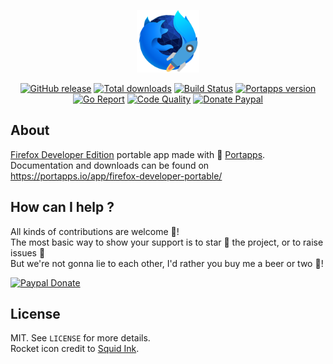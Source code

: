 <p align="center"><a href="https://portapps.io/app/firefox-developer-portable/" target="_blank"><img width="100" src="https://github.com/portapps/firefox-developer-portable/blob/master/res/papp.png"></a></p>

<p align="center">
  <a href="https://portapps.io/app/firefox-developer-portable/#download"><img src="https://img.shields.io/github/release/portapps/firefox-developer-portable.svg?style=flat-square" alt="GitHub release"></a>
  <a href="https://portapps.io/app/firefox-developer-portable/#download"><img src="https://img.shields.io/github/downloads/portapps/firefox-developer-portable/total.svg?style=flat-square" alt="Total downloads"></a>
  <a href="https://travis-ci.com/portapps/firefox-developer-portable"><img src="https://img.shields.io/travis/com/portapps/firefox-developer-portable/master.svg?style=flat-square" alt="Build Status"></a>
  <a href="https://github.com/portapps/portapps"><img src="https://img.shields.io/badge/portapps-1.23.0-479fdb.svg?style=flat-square" alt="Portapps version"></a>
  <a href="https://goreportcard.com/report/github.com/portapps/firefox-developer-portable"><img src="https://goreportcard.com/badge/github.com/portapps/firefox-developer-portable?style=flat-square" alt="Go Report"></a>
  <a href="https://www.codacy.com/app/portapps/firefox-developer-portable"><img src="https://img.shields.io/codacy/grade/8496793e060d4a868d753dd50992a16d.svg?style=flat-square" alt="Code Quality"></a>
  <a href="https://www.paypal.com/cgi-bin/webscr?cmd=_s-xclick&hosted_button_id=WQD7AQGPDEPSG"><img src="https://img.shields.io/badge/donate-paypal-7057ff.svg?style=flat-square" alt="Donate Paypal"></a>
</p>

## About

[Firefox Developer Edition](https://www.mozilla.org/en-US/firefox/developer/) portable app made with 🚀 [Portapps](https://portapps.io).<br />
Documentation and downloads can be found on https://portapps.io/app/firefox-developer-portable/

## How can I help ?

All kinds of contributions are welcome :raised_hands:!<br />
The most basic way to show your support is to star :star2: the project, or to raise issues :speech_balloon:<br />
But we're not gonna lie to each other, I'd rather you buy me a beer or two :beers:!

[![Paypal Donate](https://portapps.io/img/paypal-donate.png)](https://www.paypal.com/cgi-bin/webscr?cmd=_s-xclick&hosted_button_id=WQD7AQGPDEPSG)

## License

MIT. See `LICENSE` for more details.<br />
Rocket icon credit to [Squid Ink](http://thesquid.ink).
